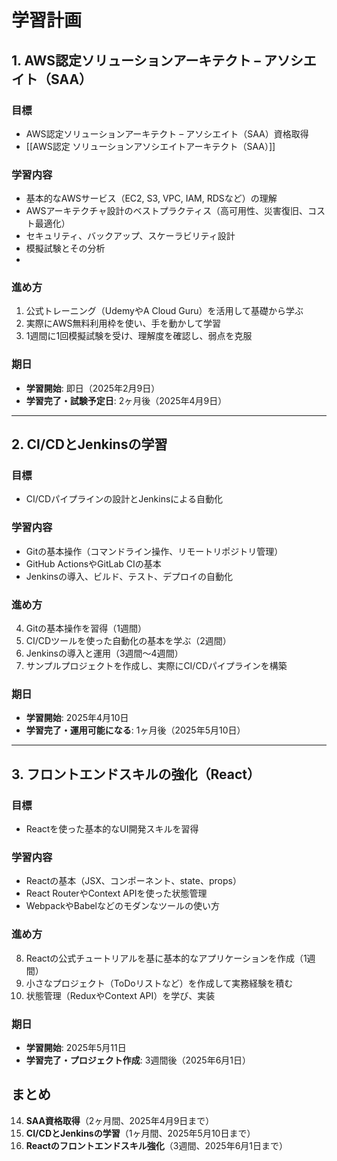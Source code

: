 # 学習計画

## 1. AWS認定ソリューションアーキテクト – アソシエイト（SAA）

### 目標
- AWS認定ソリューションアーキテクト – アソシエイト（SAA）資格取得
- [[AWS認定 ソリューションアソシエイトアーキテクト（SAA）]]

### 学習内容
- 基本的なAWSサービス（EC2, S3, VPC, IAM, RDSなど）の理解
- AWSアーキテクチャ設計のベストプラクティス（高可用性、災害復旧、コスト最適化）
- セキュリティ、バックアップ、スケーラビリティ設計
- 模擬試験とその分析
- 

### 進め方
1. 公式トレーニング（UdemyやA Cloud Guru）を活用して基礎から学ぶ
2. 実際にAWS無料利用枠を使い、手を動かして学習
3. 1週間に1回模擬試験を受け、理解度を確認し、弱点を克服

### 期日
- **学習開始**: 即日（2025年2月9日）
- **学習完了・試験予定日**: 2ヶ月後（2025年4月9日）

---

## 2. CI/CDとJenkinsの学習

### 目標
- CI/CDパイプラインの設計とJenkinsによる自動化

### 学習内容
- Gitの基本操作（コマンドライン操作、リモートリポジトリ管理）
- GitHub ActionsやGitLab CIの基本
- Jenkinsの導入、ビルド、テスト、デプロイの自動化

### 進め方
4. Gitの基本操作を習得（1週間）
5. CI/CDツールを使った自動化の基本を学ぶ（2週間）
6. Jenkinsの導入と運用（3週間～4週間）
7. サンプルプロジェクトを作成し、実際にCI/CDパイプラインを構築

### 期日
- **学習開始**: 2025年4月10日
- **学習完了・運用可能になる**: 1ヶ月後（2025年5月10日）

---

## 3. フロントエンドスキルの強化（React）

### 目標
- Reactを使った基本的なUI開発スキルを習得

### 学習内容
- Reactの基本（JSX、コンポーネント、state、props）
- React RouterやContext APIを使った状態管理
- WebpackやBabelなどのモダンなツールの使い方

### 進め方
8. Reactの公式チュートリアルを基に基本的なアプリケーションを作成（1週間）
9. 小さなプロジェクト（ToDoリストなど）を作成して実務経験を積む
10. 状態管理（ReduxやContext API）を学び、実装

### 期日
- **学習開始**: 2025年5月11日
- **学習完了・プロジェクト作成**: 3週間後（2025年6月1日）

## まとめ
14. **SAA資格取得**（2ヶ月間、2025年4月9日まで）
15. **CI/CDとJenkinsの学習**（1ヶ月間、2025年5月10日まで）
16. **Reactのフロントエンドスキル強化**（3週間、2025年6月1日まで）
